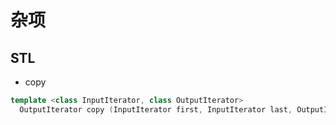 #  杂项

## STL

+ copy
```cpp
template <class InputIterator, class OutputIterator>
  OutputIterator copy (InputIterator first, InputIterator last, OutputIterator result);
```